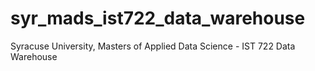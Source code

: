 # syr_mads_ist722_data_warehouse
Syracuse University, Masters of Applied Data Science - IST 722 Data Warehouse

